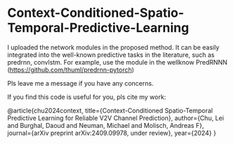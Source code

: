 # Context-Conditioned-Spatio-Temporal-Predictive-Learning


I uploaded the network modules in the proposed method. It can be easily integrated into the well-known predictive tasks in the literature, such as predrnn, convlstm. For example, use the module in the wellknow PredRNNN (https://github.com/thuml/predrnn-pytorch)

Pls leave me a message if you have any concerns.

If you find this code is useful for you, pls cite my work:

@article{chu2024context,
  title={Context-Conditioned Spatio-Temporal Predictive Learning for Reliable V2V Channel Prediction},
  author={Chu, Lei and Burghal, Daoud and Neuman, Michael and Molisch, Andreas F},
  journal={arXiv preprint arXiv:2409.09978, under review},
  year={2024}
}



